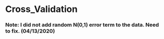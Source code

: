 # Cross_Validation

### Note: I did not add random N(0,1) error term to the data. Need to fix. (04/13/2020)
